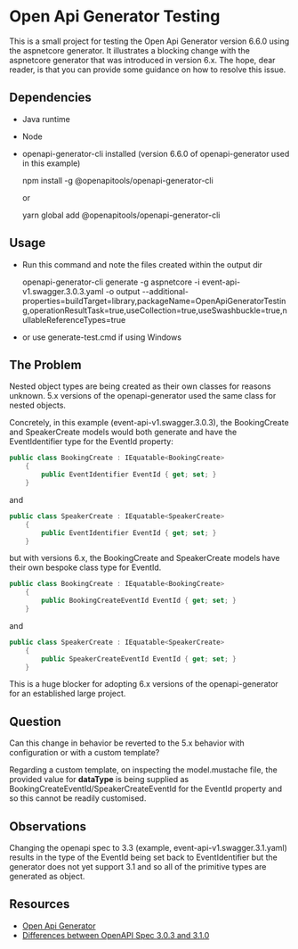 # Open Api Generator Testing

This is a small project for testing the Open Api Generator version 6.6.0 using the aspnetcore generator. It illustrates a blocking change with the aspnetcore generator that was introduced in version 6.x. The hope, dear reader, is that you can provide some guidance on how to resolve this issue.

## Dependencies

- Java runtime
- Node
- openapi-generator-cli installed (version 6.6.0 of openapi-generator used in this example)

  npm install -g @openapitools/openapi-generator-cli

  or

  yarn global add @openapitools/openapi-generator-cli

## Usage

- Run this command and note the files created within the output dir

  openapi-generator-cli generate -g aspnetcore -i event-api-v1.swagger.3.0.3.yaml -o output --additional-properties=buildTarget=library,packageName=OpenApiGeneratorTesting,operationResultTask=true,useCollection=true,useSwashbuckle=true,nullableReferenceTypes=true

- or use generate-test.cmd if using Windows

## The Problem

Nested object types are being created as their own classes for reasons unknown. 5.x versions of the openapi-generator used the same class for nested objects.

Concretely, in this example (event-api-v1.swagger.3.0.3), the BookingCreate and SpeakerCreate models would both generate and have the EventIdentifier type for the EventId property:

```csharp
public class BookingCreate : IEquatable<BookingCreate>
    {
        public EventIdentifier EventId { get; set; }
    }
```

and

```csharp
public class SpeakerCreate : IEquatable<SpeakerCreate>
    {
        public EventIdentifier EventId { get; set; }
    }
```

but with versions 6.x, the BookingCreate and SpeakerCreate models have their own bespoke class type for EventId.

```csharp
public class BookingCreate : IEquatable<BookingCreate>
    {
        public BookingCreateEventId EventId { get; set; }
    }
```

and

```csharp
public class SpeakerCreate : IEquatable<SpeakerCreate>
    {
        public SpeakerCreateEventId EventId { get; set; }
    }
```

This is a huge blocker for adopting 6.x versions of the openapi-generator for an established large project.

## Question

Can this change in behavior be reverted to the 5.x behavior with configuration or with a custom template?

Regarding a custom template, on inspecting the model.mustache file, the provided value for **dataType** is being supplied as  BookingCreateEventId/SpeakerCreateEventId for the EventId property and so this cannot be readily customised.

## Observations

Changing the openapi spec to 3.3 (example, event-api-v1.swagger.3.1.yaml) results in the type of the EventId being set back to EventIdentifier but the generator does not yet support 3.1 and so all of the primitive types are generated as object.

## Resources

- [Open Api Generator](https://openapi-generator.tech/)
- [Differences between OpenAPI Spec 3.0.3 and 3.1.0](https://www.openapis.org/blog/2021/02/16/migrating-from-openapi-3-0-to-3-1-0)
